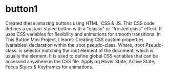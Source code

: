# button1
Created these amazing buttons using HTML, CSS & JS. This CSS code defines a custom-styled button with a "glassy" or "frosted glass" effect. It uses CSS variables for flexibility and animations for smooth transitions.
In This Button Mini Project, I learnt:
Creating CSS custom properties (variables) declaration within the :root pseudo-class.
Where, :root Pseudo-class: is selector matching the root element of the document, which is usually the <html> element. It is used to define global CSS variables that can be accessed anywhere in the CSS file.
Applying Hover State, Active State, Focus Styles & Keyframes for animations.
